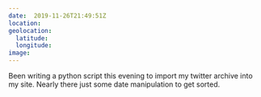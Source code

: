 ```yaml
---
date:  2019-11-26T21:49:51Z
location: 
geolocation: 
  latitude: 
  longitude: 
image: 
---
```

Been writing a python script this evening to import my twitter archive into my site. Nearly there just some date manipulation to get sorted. 

